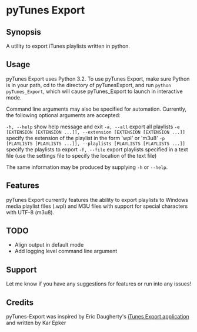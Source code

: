 # pyTunes Export

## Synopsis
A utility to export iTunes playlists written in python.

## Usage
pyTunes Export uses Python 3.2. To use pyTunes Export, make sure Python is in your path, cd to the directory of pyTunesExport, and run `python pyTunes_Export`, which will cause pyTunes_Export to launch in interactive mode.

Command line arguments may also be specified for automation. Currently, the following optional arguments are accepted:

`-h, --help`		show help message and exit
`-a, --all`			export all playlists
`-e [EXTENSION [EXTENSION ...]], --extension [EXTENSION [EXTENSION ...]]`	specify the extension of the playlist in the form 'wpl' or 'm3u8'
`-p [PLAYLISTS [PLAYLISTS ...]], --playlists [PLAYLISTS [PLAYLISTS ...]]`	specify the playlists to export
`-f, --file`		export playlists specified in a text file (use the settings file to specify the location of the text file)

The same information may be produced by supplying `-h` or `--help`.

## Features
pyTunes Export currently features the ability to export playlists to Windows media playlist files (.wpl) and M3U files with support for special characters with UTF-8 (m3u8).

## TODO
* Align output in default mode
* Add logging level command line argument 

## Support
Let me know if you have any suggestions for features or run into any issues!

## Credits
pyTunes-Export was inspired by Eric Daugherty's [iTunes Export application](http://www.ericdaugherty.com/dev/itunesexport/) and written by Kar Epker
